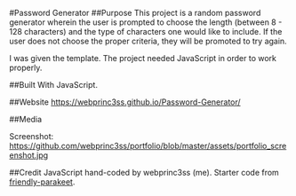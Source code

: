#Password Generator
##Purpose
This project is a random password generator wherein the user is prompted to choose the length (between 8 - 128 characters) and the type of characters one would like to include.  If the user does not choose the proper criteria, they will be promoted to try again.

I was given the template.  The project needed JavaScript in order to work properly.

##Built With 
JavaScript.

##Website
<a href="https://webprinc3ss.github.io/Password-Generator/">https://webprinc3ss.github.io/Password-Generator/</a>

##Media

Screenshot: https://github.com/webprinc3ss/portfolio/blob/master/assets/portfolio_screenshot.jpg

##Credit
JavaScript hand-coded by webprinc3ss (me).
Starter code from <a href="https://github.com/coding-boot-camp/friendly-parakeet">friendly-parakeet</a>.
